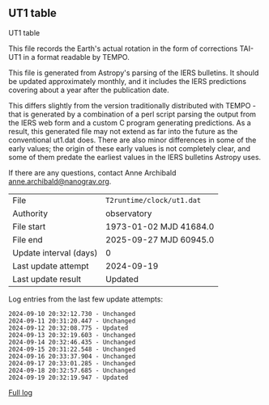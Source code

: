 
## UT1 table

UT1 table

This file records the Earth's actual rotation in the form of
corrections TAI-UT1 in a format readable by TEMPO.

This file is generated from Astropy's parsing of the IERS
bulletins. It should be updated approximately monthly, and it
includes the IERS predictions covering about a year after the
publication date.

This differs slightly from the version traditionally distributed
with TEMPO - that is generated by a combination of a perl script
parsing the output from the IERS web form and a custom C program
generating predictions. As a result, this generated file may not
extend as far into the future as the conventional ut1.dat does.
There are also minor differences in some of the early values; the
origin of these early values is not completely clear, and some of
them predate the earliest values in the IERS bulletins Astropy uses.

If there are any questions, contact Anne Archibald
<anne.archibald@nanograv.org>.

|     |     |
|:--- |:--- |
| File | `T2runtime/clock/ut1.dat` |
| Authority | observatory |
| File start | 1973-01-02 MJD 41684.0 |
| File end | 2025-09-27 MJD 60945.0 |
| Update interval (days) | 0 |
| Last update attempt | 2024-09-19 |
| Last update result | Updated |

Log entries from the last few update attempts:
```
2024-09-10 20:32:12.730 - Unchanged
2024-09-11 20:31:20.447 - Unchanged
2024-09-12 20:32:08.775 - Updated
2024-09-13 20:32:19.603 - Unchanged
2024-09-14 20:32:46.435 - Unchanged
2024-09-15 20:31:22.548 - Unchanged
2024-09-16 20:33:37.904 - Unchanged
2024-09-17 20:33:01.285 - Unchanged
2024-09-18 20:32:57.685 - Unchanged
2024-09-19 20:32:19.947 - Updated
```
[Full log](https://raw.githubusercontent.com/ipta/pulsar-clock-corrections/main/log/T2runtime/clock/ut1.dat.log)
